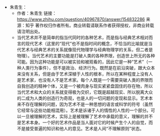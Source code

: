 - 朱青生：
	- 作者：朱青生
	  链接：https://www.zhihu.com/question/40967870/answer/154832286
	  来源：知乎
	  著作权归作者所有。商业转载请联系作者获得授权，非商业转载请注明出处。
	- 当代艺术并不是简单的指当代同时的各种艺术，而是指与经典艺术相对而言的现代艺术（这里的“现代”也不是指时间的概念，不恰当的比喻就是当代艺术与经典艺术的关系就像现代物理学与经典物理学的关系，但二者是物理）。当代艺术的主要功能是打破人类的各种界限，创造世上所无的各种可能。因为这种功能是可以被实验和被观看的，因此它是一种“艺术”（一种人类行为事件），但不是政治、经济行为。既然是在前沿突破，跟大众本来没有关系，但是由于艺术深植于人性的根本，所以在某种程度上没有人是艺术家，也没有人不是艺术家。每个人既是一个需要突破人类的界限而自我创造的精神个体，又是一个被肉身与现实紧紧盘固住的存在物，所以当代艺术和大众的关系就变得极为交织，它既是超越现实、所以脱离大众的二成为人类的创造行为奇观，也是人的一切问题的变现和显示。艺术本来不存在理解的问题，因为艺术不是一种思想的语言或科学的符号（虽然它经常与这些功能相混用）。艺术是诉诸于人的情性的人性的一个部分。可以一旦被理解的艺术，实际上是被理解了艺术中承载的意义，理解的并不是艺术本身。一个好的艺术作品是当人面对它的时候产生个人的自觉，而不是接受普遍的知识和他人的意见。艺术是人间“不理解原则”状态。